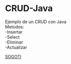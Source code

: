 # CRUD-Java
Ejemplo de un CRUD con Java<br>
Metodos:<br>
-Insertar<br>
-Select<br>
-Eliminar<br>
-Actualizar<br>


<a href="">SOGOTI</a>